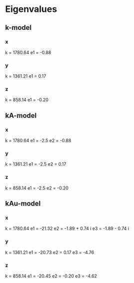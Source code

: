# Eigenvalues

## k-model
### x
k = 1780.64
e1 = -0.88

### y
k = 1361.21
e1 = 0.17

### z
k = 858.14
e1 = -0.20

## kA-model
### x
k = 1780.64
e1 = -2.5
e2 = -0.88

### y
k = 1361.21
e1 = -2.5
e2 = 0.17

### z
k = 858.14
e1 = -2.5
e2 = -0.20

## kAu-model
### x
k = 1780.64
e1 = -21.32
e2 = -1.89 + 0.74 i
e3 = -1.89 - 0.74 i

### y
k = 1361.21
e1 = -20.73
e2 = 0.17
e3 = -4.76

### z
k = 858.14
e1 = -20.45
e2 = -0.20
e3 = -4.62

